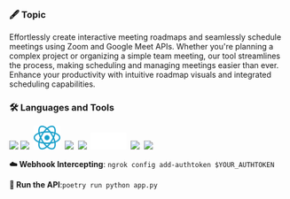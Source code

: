 ### 🖋️ Topic

Effortlessly create interactive meeting roadmaps and seamlessly schedule meetings using Zoom and Google Meet APIs. Whether you're planning a complex project or organizing a simple team meeting, our tool streamlines the process, making scheduling and managing meetings easier than ever. Enhance your productivity with intuitive roadmap visuals and integrated scheduling capabilities.

### 🛠️ Languages and Tools

<img src="https://cdn.svgporn.com/logos/typescript-icon.svg" width="48">&nbsp;<img src="https://cdn.svgporn.com/logos/python.svg" width="48">
&nbsp;<img src="./assets/react.svg" width="48">
&nbsp;<img src="https://cdn.svgporn.com/logos/postgresql.svg" width="48">
&nbsp;<img src="https://cdn.svgporn.com/logos/redis.svg" width="42">
&nbsp;<img src="./assets/ngrok.svg" width="64">
&nbsp;<img src="https://cdn.svgporn.com/logos/postgresql.svg" width="48">
&nbsp;<img src="https://cdn.svgporn.com/logos/yarn.svg" width="48">

**☁️ Webhook Intercepting**: `ngrok config add-authtoken $YOUR_AUTHTOKEN`

**🚅 Run the API**:`poetry run python app.py`
